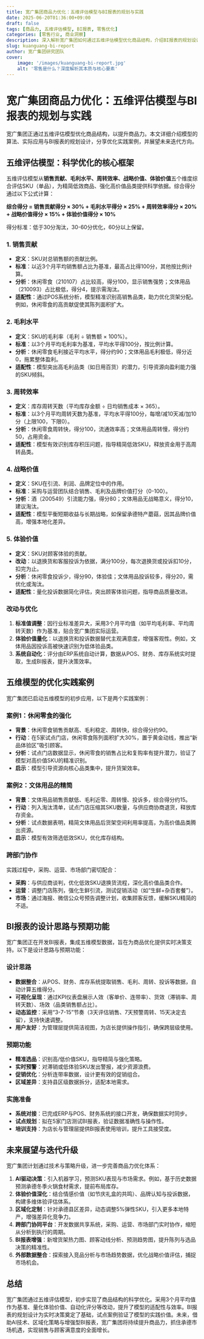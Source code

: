 ```yaml
---
title: 宽广集团商品力优化：五维评估模型与BI报表的规划与实践
date: 2025-06-20T01:36:00+09:00
draft: false
tags: [商品力, 五维评估模型, BI报表, 零售优化]
categories: [零售行业, 商业洞察]
description: 深入解析宽广集团如何通过五维评估模型优化商品结构，介绍BI报表的规划设计与实践案例，探讨未来AI驱动与区域化迭代方向。
slug: kuanguang-bi-report
author: 宽广集团研究团队
cover:
    image: '/images/kuanguang-bi-report.jpg'
    alt: '零售是什么？深度解析其本质与核心要素'
---
```


# 宽广集团商品力优化：五维评估模型与BI报表的规划与实践

宽广集团正通过五维评估模型优化商品结构，以提升商品力。本文详细介绍模型的算法、实际应用与BI报表的规划设计，分享优化实践案例，并展望未来迭代方向。

## 五维评估模型：科学优化的核心框架

五维评估模型从**销售贡献、毛利水平、周转效率、战略价值、体验价值**五个维度综合评估SKU（单品），为精简低效商品、强化高价值品类提供科学依据。综合得分通过以下公式计算：

**综合得分 = 销售贡献得分 × 30% + 毛利水平得分 × 25% + 周转效率得分 × 20% + 战略价值得分 × 15% + 体验价值得分 × 10%**

得分标准：低于30分淘汰，30-60分优化，60分以上保留。

### 1. 销售贡献
- **定义**：SKU对总销售额的贡献比例。
- **标准**：以近3个月平均销售额占比为基准，最高占比得100分，其他按比例计算。
- **分析**：休闲零食（210107）占比较高，得分100，显示销售强势；文体用品（210093）占比极低，得分4，提示需淘汰。
- **适配性**：通过POS系统分析，模型精准识别高销售品类，助力优化货架分配。例如，休闲零食的高贡献促使其陈列面积扩大。

### 2. 毛利水平
- **定义**：SKU的毛利率（毛利 ÷ 销售额 × 100%）。
- **标准**：以3个月平均毛利率为基准，平均水平得100分，按比例计算。
- **分析**：休闲零食毛利接近平均水平，得分约90；文体用品毛利极低，得分近0，拖累整体盈利。
- **适配性**：模型突出高毛利品类（如日用百货）的潜力，引导资源向盈利能力强的SKU倾斜。

### 3. 周转效率
- **定义**：库存周转天数（平均库存金额 ÷ 日均销售成本 × 365）。
- **标准**：以3个月平均周转天数为基准，平均水平得100分，每增/减10天减/加10分（上限100，下限0）。
- **分析**：休闲零食周转快，得分100，流通效率高；文体用品周转慢，得分约50，占用资金。
- **适配性**：模型有效识别库存积压问题，指导精简低效SKU，释放资金用于高周转品类。

### 4. 战略价值
- **定义**：SKU在引流、利润、品牌定位中的作用。
- **标准**：采购与运营团队结合销售、毛利及品牌价值打分（0-100）。
- **分析**：酒（200549）引流能力强，得分80；文体用品无战略意义，得分10，建议淘汰。
- **适配性**：模型平衡短期收益与长期战略，如保留承德特产蘑菇，因其品牌价值高，增强本地化差异。

### 5. 体验价值
- **定义**：SKU对顾客体验的贡献。
- **改动**：以退换货和客服投诉为依据，满分100分，每次退换货或投诉扣10分，扣完为止。
- **分析**：休闲零食投诉少，得分90，体验佳；文体用品投诉较多，得分20，需优化或淘汰。
- **适配性**：量化投诉数据简化评估，突出顾客体验问题，指导商品质量改进。

### 改动与优化
1. **标准值调整**：因行业标准差异大，采用3个月平均值（如平均毛利率、平均周转天数）作为基准，贴合宽广集团实际运营。
2. **体验价值量化**：以退换货和投诉数据替代主观满意度，增强客观性。例如，文体用品因投诉高被快速识别为低体验品类。
3. **系统自动化**：评分由ERP系统自动计算，数据从POS、财务、库存系统实时提取，生成BI报表，提升决策效率。

## 五维模型的优化实践案例
宽广集团已启动五维模型的初步应用，以下是两个实践案例：

### 案例1：休闲零食的强化
- **背景**：休闲零食销售贡献高、毛利稳定、周转快，综合得分约90。
- **行动**：在5家试点门店，休闲零食陈列面积扩大30%，置于黄金动线，推出“新品体验区”吸引顾客。
- **分析**：试点门店数据显示，休闲零食的销售占比和复购率有提升潜力，验证了模型对高价值SKU的精准识别。
- **启示**：模型引导资源向核心品类集中，提升货架效率。

### 案例2：文体用品的精简
- **背景**：文体用品销售贡献低、毛利近零、周转慢、投诉多，综合得分约15。
- **行动**：列入淘汰清单，试点门店压缩其SKU数量，与供应商协商退货，释放库存资金。
- **分析**：试点数据表明，精简文体用品后货架空间利用率提高，为高价值品类腾出资源。
- **启示**：模型有效筛选低效SKU，优化库存结构。

### 跨部门协作
实践过程中，采购、运营、市场部门密切配合：
- **采购**：与供应商谈判，优化低效SKU退换货流程，深化高价值品类合作。
- **运营**：调整门店陈列，强化生鲜引流，测试促销活动（如“生鲜+杂百套餐”）。
- **市场**：通过海报、微信公众号预告调整计划，收集顾客反馈，缓解SKU精简的不适。

## BI报表的设计思路与预期功能
宽广集团正在开发BI报表，集成五维模型数据，旨在为商品优化提供实时决策支持。以下是设计思路与预期功能：

### 设计思路
- **数据整合**：从POS、财务、库存系统提取销售、毛利、周转、投诉等数据，自动计算五维得分。
- **可视化呈现**：通过KPI仪表盘展示人效（客单价、连带率）、货效（滞销率、周转天数）、场效（品类销售额占比）。
- **动态监控**：采用“3-7-15”节奏（3天评估销售、7天预警周转、15天决定去留），支持快速调整。
- **用户友好**：为管理层提供简洁视图，为店长提供操作指引，确保跨层级使用。

### 预期功能
- **精准选品**：识别高/低价值SKU，指导精简与强化策略。
- **实时预警**：对滞销或低体验SKU发出警报，减少资源浪费。
- **促销优化**：分析连带率数据，设计更有效的促销组合。
- **区域差异**：支持县区级数据拆分，适配本地需求。

### 实施准备
- **系统对接**：已完成ERP与POS、财务系统的接口开发，确保数据实时同步。
- **试点规划**：拟在5家门店测试BI报表，验证数据准确性与操作性。
- **培训支持**：为店长与管理层提供BI报表使用培训，提升工具接受度。

## 未来展望与迭代升级
宽广集团计划通过技术与策略升级，进一步完善商品力优化体系：

1. **AI驱动决策**：引入机器学习，预测SKU表现与市场需求。例如，基于历史数据预测承德冬季火锅食材需求，提前布局库存。
2. **体验价值深化**：结合情感价值（如节庆礼盒的共鸣）、品牌认知与投诉数据，构建多维体验评估体系。
3. **区域化定制**：针对承德县区差异，动态调整5%弹性SKU，引入更多本地特产，增强差异化竞争力。
4. **跨部门协同平台**：开发数据共享系统，采购、运营、市场部门实时协作，缩短从分析到执行的周期。
5. **BI报表增强**：新增货架热力图、顾客动线分析、预测趋势图，提升陈列与选品决策的精准性。
6. **外部数据整合**：探索接入竞品分析与市场趋势数据，优化战略价值评估，捕捉市场机会。

## 总结
宽广集团通过五维评估模型，初步实现了商品结构的科学优化。采用3个月平均值作为基准、量化体验价值、自动化评分等改动，提升了模型的适配性与效率。BI报表的规划设计为实时决策奠定了基础，试点案例验证了模型的实践价值。未来，借助AI技术、区域化策略与增强型BI报表，宽广集团将持续提升商品力，抓住承德市场机遇，实现销售与顾客满意度的全面增长。
